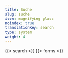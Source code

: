 ```yaml
---
title: Suche
slug: suche
icon: magnifying-glass
noindex: true
translationKey: search
type: system
weight: 4
---
```

{{< search >}}
{{< forms >}}